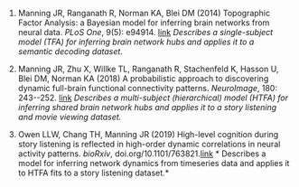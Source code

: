 1. Manning JR, Ranganath R, Norman KA, Blei DM (2014) Topographic Factor Analysis: a Bayesian model for inferring brain networks from neural data.  *PLoS One*, 9(5): e94914.  [link](https://doi.org/10.1371/journal.pone.0094914) *Describes a single-subject model (TFA) for inferring brain network hubs and applies it to a semantic decoding dataset.*

2. Manning JR, Zhu X, Willke TL, Ranganath R, Stachenfeld K, Hasson U, Blei DM, Norman KA (2018) A probabilistic approach to discovering dynamic full-brain functional connectivity patterns.  *NeuroImage*, 180: 243--252. [link](https://www.sciencedirect.com/science/article/abs/pii/S1053811918300715) *Describes a multi-subject (hierarchical) model (HTFA) for inferring shared brain network hubs and applies it to a story listening and movie viewing dataset.*

3. Owen LLW, Chang TH, Manning JR (2019) High-level cognition during story listening is reflected in high-order dynamic correlations in neural activity patterns.  *bioRxiv*, doi.org/10.1101/763821.[link](https://www.biorxiv.org/content/10.1101/763821v1.full.pdf) * Describes a model for inferring network dynamics from timeseries data and applies it to HTFA fits to a story listening dataset.*

